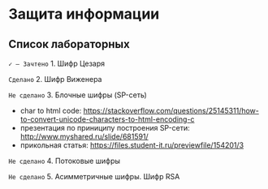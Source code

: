 # Защита информации
## Список лабораторных
`✓ — Зачтено` 1. Шифр Цезаря 

`Сделано` 2. Шифр Виженера 

`Не сделано` 3. Блочные шифры (SP-сеть)
- char to html code: https://stackoverflow.com/questions/25145311/how-to-convert-unicode-characters-to-html-encoding-c
- презентация по приниципу построения SP-сети: http://www.myshared.ru/slide/681591/
- прикольная статья: https://files.student-it.ru/previewfile/154201/3

`Не сделано` 4. Потоковые шифры

`Не сделано` 5. Асимметричные шифры. Шифр RSA
